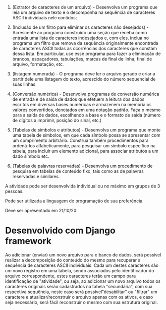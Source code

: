1) (Extrator de caracteres de um arquivo) - Desenvolva um programa que leia um arquivo de texto e o decomponha na sequência de caracteres ASCII individuais nele contidos;

2) (Inclusão de um filtro para eliminar os caracteres não desejados) - Acrescente ao programa construído uma seção que receba como entrada uma lista de caracteres indesejados e, com eles, inclua no programa um filtro que remova da sequência originalmente encontrada de caracteres ASCII todas as ocorrências dos caracteres que constam dessa lista. Em particular, use esse programa para fazer a eliminação de brancos, espaçadores, tabulações, marcas de final de linha, final de arquivo, formatação, etc.

3) (listagem numerada) - O programa deve ler o arquivo gerado e criar a partir dele uma listagem do texto, acrescido do número sequencial de suas linhas.

5) (Conversão numérica) - Desenvolva programas de conversão numérica de entrada e de saída de dados que efetuem a leitura dos dados escritos em diversas bases numéricas e armazenem na memória os valores convertidos, denotados em uma notação padrão. Faça o mesmo para a saída de dados, escolhendo a base e o formato de saída (número de dígitos a imprimir, posição do sinal, etc.)

6) (Tabelas de símbolos e atributos) - Desenvolva um programa que monte uma tabela de símbolos, em que cada símbolo possa se apresentar com um comprimento arbitrário. Construa também procedimentos para ordená-los alfabeticamente, para pesquisar um símbolo específico na tabela, para incluir um elemento adicional, para associar atributos a um dado símbolo etc.

7) (Tabelas de palavras reservadas) - Desenvolva um procedimento de pesquisa em tabelas de conteúdo fixo, tais como as de palavras reservadas e similares.

A atividade pode ser desenvolvida individual ou no máximo em grupos de 3 pessoas.

Pode ser utilizada a linguagem de programação de sua preferência.

Deve ser apresentado em 21/10/20

# Desenvolvido com Django framework

Ao adicionar (enviar) um novo arquivo para o banco de dados, será possível realizar a decomposição do conteúdo do mesmo para recuperar a sequência de caracteres ASCII individuais.
Cada um destes caracteres são um novo registro em uma tabela, sendo associados pelo identificador do arquivo correspondente, estes caracteres terão um campo para identificação de "atividade", ou seja, ao adicionar um novo arquivo todos os caracteres originais serão cadastrados na tabela "secundária", com sua respectiva sequência, neste caso será possível"desabilitar" ou "filtrar" um caractere e atualizar/reconstruir o arquivo apenas com os ativos, e caso seja necessário, será fácil reconstruir o mesmo com sua estrutura original.
